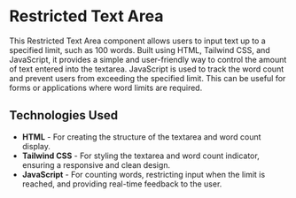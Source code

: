 # Restricted Text Area

This Restricted Text Area component allows users to input text up to a specified limit, such as 100 words. Built using HTML, Tailwind CSS, and JavaScript, it provides a simple and user-friendly way to control the amount of text entered into the textarea. JavaScript is used to track the word count and prevent users from exceeding the specified limit. This can be useful for forms or applications where word limits are required.

## Technologies Used
- **HTML** - For creating the structure of the textarea and word count display.
- **Tailwind CSS** - For styling the textarea and word count indicator, ensuring a responsive and clean design.
- **JavaScript** - For counting words, restricting input when the limit is reached, and providing real-time feedback to the user.
